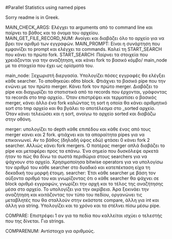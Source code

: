 #Parallel Statistics using named pipes

Sorry readme is in Greek.

MAIN_CHECK_ARGS: Ελέγχει τα arguments από το command line και παίρνει το βάθος και το όνομα του αρχείου.
MAIN_GET_FILE_RECORD_NUM: Ανοίγει και διαβάζει όλο το αρχείο για να βρει τον αριθμό των εγγραφών.
MAIN_PROMPT: Είναι η συνάρτηση που εμφανίζει το prompt και ελέγχει τα commands. Καλεί τη START_SEARCH που κάνει το πρώτο fork.
START_SEARCH: Παίρνει τα στοιχεία που χρειάζονται για την αναζήτηση, και κάνει fork το βασικό κόμβο/ main_node με τα στοιχεία που έχει ως ορίσματά του. 

main_node: Ξεχωριστή διεργασία. Υπολογίζει πόσες εγγραφές θα ελέγξει κάθε searcher. Το αποθηκεύει σδτο block. 
Φτιάχνει το βασικό pipe που την ενώνει με τον πρώτο merger. 
Κάνει fork τον πρώτο merger.
Διαβάζει το pipe και διαχωρίζει τα στατιστικά από τα records που έρχονται, γράφοντας τα records στο tmp αρχείο.. 
Όταν επιστρέψει και τερματίσει ο βασικός merger, κάνει άλλο ένα fork καλώντας τη sort η οποία θα κάνει αριθμητικό sort στο tmp αρχείο και θα βγάλει το αποτέλεσμα στο _sorted αρχείο. Όταν κάνει τελειώσει και η sort, ανοίγω το αρχείο sorted και διαβάζω στην οθόνη. 


merger: υπολογίζει το depth κάθε επιπέδου και κάθε ένας από τους merger κανει και 2 fork.
φτιάχνει και τα απαραίτητα pipes για να επικοινωνεί. Αν το βάθος (δηλαδή ύψος εδώ) φτάσει 0 κάνει fork 2 searcher.
Αλλιώς κάνει fork mergers. 
Ο πατέρας merger απλά διαβάζει το pipe και μεταφέρει προς τα επάνω. 
Ένα σημείο που δυσκόλεψε αρκετά ήταν το πώς θα δίνω τα σωστά περιθώρια στους searchers για να ψάχνουν στο αρχείο. 
Χρησιμοποίησα bitwise operators για να υπολογίσω τον αριθμό του κάθε searcher στο δυαδικό και κατεπέκταση είχα τη δεκαδική του μορφή έτοιμη. 
searcher:
Έτσι κάθε searcher με βάση τον αύξοντα αριθμό του και γνωρίζοντας ότι ο κάθε searcher θα ψάχνει σε block αριθμό εγγραφών, γνωρίζει την αρχή και το τέλος της αναζήτησης μέσα στο αρχείο. Το υπολογίζει για την ακρίβεια. Άρα ξεκινάει την αναζήτηση και κοιτάζοντας τον τύπο του πεδίου, οργανώνει τις μεταβλητές που θα σταλλούν στην εκάστοτε compare, άλλη για int και άλλη για string.
Υπολογίζει και το χρόνο και τα στέλνει πίσω μέσω pipe. 



COMPARE: Επιστρέφει 1 αν για τα πεδία που καλλείται ισχύει ο τελεστής που της δίνεται. Για strings.

COMPARENUM: Αντίστοιχα για αριθμούς. 



